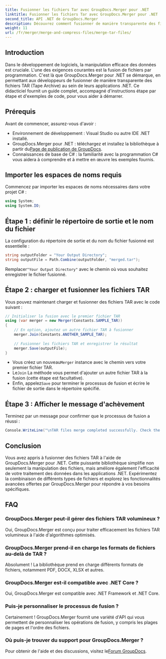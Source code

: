 ```yaml
---
title: Fusionner les fichiers Tar avec GroupDocs.Merger pour .NET
linktitle: Fusionner les fichiers Tar avec GroupDocs.Merger pour .NET
second_title: API .NET de GroupDocs.Merger
description: Découvrez comment fusionner de manière transparente des fichiers TAR dans vos applications .NET à l'aide de GroupDocs.Merger. Ce didacticiel fournit une approche complète, étape par étape, avec un exemple de code.
weight: 11
url: /fr/merger/merge-and-compress-files/merge-tar-files/
---
```

## Introduction

Dans le développement de logiciels, la manipulation efficace des données est cruciale. L'une des exigences courantes est la fusion de fichiers par programmation. C'est là que GroupDocs.Merger pour .NET se démarque, en permettant aux développeurs de fusionner de manière transparente des fichiers TAR (Tape Archive) au sein de leurs applications .NET. Ce didacticiel fournit un guide complet, accompagné d'instructions étape par étape et d'exemples de code, pour vous aider à démarrer.

## Prérequis

Avant de commencer, assurez-vous d'avoir :

- Environnement de développement : Visual Studio ou autre IDE .NET installé.
-  GroupDocs.Merger pour .NET : téléchargez et installez la bibliothèque à partir du[Page de publication de GroupDocs](https://releases.groupdocs.com/merger/net/).
- Connaissances de base de C# : la familiarité avec la programmation C# vous aidera à comprendre et à mettre en œuvre les exemples fournis.

## Importer les espaces de noms requis

Commencez par importer les espaces de noms nécessaires dans votre projet C# :

```csharp
using System;
using System.IO;
```

## Étape 1 : définir le répertoire de sortie et le nom du fichier

La configuration du répertoire de sortie et du nom du fichier fusionné est essentielle :

```csharp
string outputFolder = "Your Output Directory";
string outputFile = Path.Combine(outputFolder, "merged.tar");
```

 Remplacer`"Your Output Directory"` avec le chemin où vous souhaitez enregistrer le fichier fusionné.

## Étape 2 : charger et fusionner les fichiers TAR

Vous pouvez maintenant charger et fusionner des fichiers TAR avec le code suivant :

```csharp
// Initialiser la fusion avec le premier fichier TAR
using (var merger = new Merger(Constants.SAMPLE_TAR))
{
    // En option, ajoutez un autre fichier TAR à fusionner
    merger.Join(Constants.ANOTHER_SAMPLE_TAR);
    
    // Fusionner les fichiers TAR et enregistrer le résultat
    merger.Save(outputFile);
}
```

-  Vous créez un nouveau`Merger` instance avec le chemin vers votre premier fichier TAR.
-  Le`Join` La méthode vous permet d'ajouter un autre fichier TAR à la fusion (cette étape est facultative).
-  Enfin, appelez`Save` pour terminer le processus de fusion et écrire le fichier de sortie dans le répertoire spécifié.

## Étape 3 : Afficher le message d'achèvement

Terminez par un message pour confirmer que le processus de fusion a réussi :

```csharp
Console.WriteLine("\nTAR files merge completed successfully. Check the output in {0}", outputFolder);
```

## Conclusion

Vous avez appris à fusionner des fichiers TAR à l'aide de GroupDocs.Merger pour .NET. Cette puissante bibliothèque simplifie non seulement la manipulation des fichiers, mais améliore également l'efficacité de votre traitement des données dans les applications .NET. Expérimentez la combinaison de différents types de fichiers et explorez les fonctionnalités avancées offertes par GroupDocs.Merger pour répondre à vos besoins spécifiques.

## FAQ

### GroupDocs.Merger peut-il gérer des fichiers TAR volumineux ?
Oui, GroupDocs.Merger est conçu pour traiter efficacement les fichiers TAR volumineux à l'aide d'algorithmes optimisés.

### GroupDocs.Merger prend-il en charge les formats de fichiers au-delà de TAR ?
Absolument ! La bibliothèque prend en charge différents formats de fichiers, notamment PDF, DOCX, XLSX et autres.

### GroupDocs.Merger est-il compatible avec .NET Core ?
Oui, GroupDocs.Merger est compatible avec .NET Framework et .NET Core.

### Puis-je personnaliser le processus de fusion ?
Certainement ! GroupDocs.Merger fournit une variété d'API qui vous permettent de personnaliser les opérations de fusion, y compris les plages de pages et l'ordre des fichiers.

### Où puis-je trouver du support pour GroupDocs.Merger ?
 Pour obtenir de l'aide et des discussions, visitez le[Forum GroupDocs](https://forum.groupdocs.com/c/merger/32).